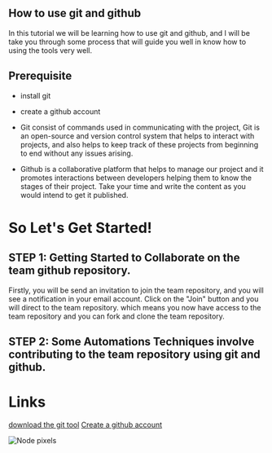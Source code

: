 ## How to use git and github


In this tutorial we will be learning how to use git and github, and I will be take you through some
process that will guide you well in know how to using the tools very well.

## Prerequisite
- install git 
- create a github account

- Git consist of commands used in communicating with the project, Git is an open-source and version control system that helps to interact with projects, and also helps to keep track of these projects from beginning to end without any issues arising.

- Github is a collaborative platform that helps to manage our project and it promotes interactions between developers helping them to know the stages of their project.
Take your time and write the content as you would intend to get it published.

# So Let's Get Started!

## STEP 1: Getting Started to Collaborate on the team github repository.

Firstly, you will be send an invitation to join the team repository, and you will see a notification in your email account. Click on the "Join" button and you will direct to the team repository. which means you now have access to the team repository and you can fork and clone the team repository.

## STEP 2: Some Automations Techniques involve contributing to the team repository using git and github.



# Links
[download the git tool](git.com)
[Create a github account](https://github.com/)

![Node pixels](../images/node.png)